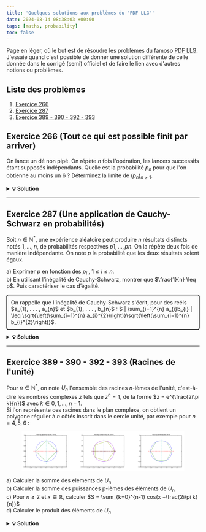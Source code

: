 ```yaml
---
title: 'Quelques solutions aux problèmes du "PDF LLG"'
date: 2024-08-14 08:38:03 +00:00
tags: [maths, probability]
toc: false
---
```

<link rel="stylesheet" href="https://cdn.jsdelivr.net/npm/katex@0.13.18/dist/katex.min.css">
<script defer src="https://cdn.jsdelivr.net/npm/katex@0.13.18/dist/katex.min.js"></script>
<script defer src="https://cdn.jsdelivr.net/npm/katex@0.13.18/dist/contrib/auto-render.min.js"></script>
<script>
  document.addEventListener("DOMContentLoaded", function() {
    renderMathInElement(document.body, {
      delimiters: [
        {left: "$$", right: "$$", display: true},
        {left: "$", right: "$", display: false}
      ]
    });
  });
</script>


Page en léger, où le but est de résoudre les problèmes du famoso [PDF LLG](https://www.louislegrand.fr/wp-content/uploads/2022/01/EXOS-TERMINALE3-3-AVECDESSIN.pdf). J'essaie quand c'est possible de donner une solution différente de celle donnée dans le corrigé (semi) officiel et de faire le lien avec d'autres notions ou problèmes.

## Liste des problèmes

1. [Exercice 266](#exercice-266-tout-ce-qui-est-possible-finit-par-arriver)
2. [Exercice 287](#exercice-287-une-application-de-cauchy-schwarz-en-probabilités)
3. [Exercice 389 - 390 - 392 - 393](#exercice-389-390-392-393-racines-de-lunité)


## Exercice 266 (Tout ce qui est possible finit par arriver)

On lance un dé non pipé. On répète $n$ fois l'opération, les lancers successifs étant supposés indépendants. Quelle est la probabilité $p_n$ pour que l'on obtienne au moins un 6 ? Déterminez la limite de $(p_n)_{n \geq 1}$.

<details>
 <summary><strong>💡 Solution</strong></summary>
On peut considérer l'événement contraire $\overline{A_{k}}$ : "ne pas obtenir 6 lors du k-ième lancer" dont la probabilité est $P(\overline{A_{k}}) = \dfrac{5}{6}$<br>


N'obtenir aucun 6 lors des $n$ lancers est donc l'événement $\overline{A} = \cap_{k=1}^{n} \overline{A_{k}}$ dont la probabilité est, par indépendance des $\overline{A_{k}}$, $P(\overline{A}) = \prod_{k=1}^{n} P(\overline{A_{k}}) = \left(\dfrac{5}{6}\right)^n$<br>


Finalement, la probabilité de l'événement qui nous intéresse $A$ : "obtenir au moins un 6 lors des $n$ lancers" est $p_n = 1 - P(\overline{A}) = 1 - \left(\dfrac{5}{6}\right)^n$, et la limite de $(p_n)_{n \geq 1}$ est donc $1$ (car $\left(\dfrac{5}{6}\right)^n \to 0$).<br>
Tout ce qui est possible finit par arriver !!!

<br><br><strong>Ce que j'ai appris ? </strong><br>

Et voilà, c'était pas bien compliqué. On retiendra que passer au complémentaire est souvent un bon réflexe quand on voit le mot-clé "au moins".

</details>

<hr>


## Exercice 287 (Une application de Cauchy-Schwarz en probabilités)

Soit $n \in \mathbb{N}^*$, une expérience aléatoire peut produire $n$ résultats distincts notés $1, . . . , n$, de probabilités respectives $p1, . . . , pn$. On la répète deux fois de manière indépendante.
On note $p$ la probabilité que les deux résultats soient égaux.

a) Exprimer $p$ en fonction des $p_{i}$ , $1 \leq i \leq n$.<br>
b) En utilisant l’inégalité de Cauchy-Schwarz, montrer que $\frac{1}{n} \leq p$. Puis caractériser le cas d’égalité.<br>

<head>
    <meta charset="UTF-8">
    <meta name="viewport" content="width=device-width, initial-scale=1.0">
    <title>Highlight Text</title>
    <style>
        .highlight-box {
            border: 2px solid #000; /* Border color and thickness */
            padding: 10px; /* Space between the text and the border */
            margin: 10px 0; /* Space above and below the box */
            border-radius: 5px; /* Rounded corners */
        }
    </style>
</head>
<body>
    <div class="highlight-box">
        On rappelle que l'inégalité de Cauchy-Schwarz s'écrit, pour des reéls $a_{1}, . . . , a_{n}$ et $b_{1}, . . . , b_{n}$ : $ | \sum_{i=1}^{n} a_{i}b_{i} | \leq \sqrt{\left(\sum_{i=1}^{n} a_{i}^{2}\right)}\sqrt{\left(\sum_{i=1}^{n} b_{i}^{2}\right)}$.
    </div>
</body>

<details>
 <summary><strong>💡 Solution</strong></summary>
a) Pour que les deux résultats soient égaux, il faut que le premier résultat soit $i$ et le deuxième aussi, donc en sommant sur chaque possibilité, $p = \sum_{i=1}^{n} p_{i}^{2}$<br>   
b) Si l'on considère la somme $\sum_{i=1}^{n} \frac{p_{i}}{\sqrt{n}}$, on peut appliquer l'inégalité de Cauchy-Schwarz avec $a_{i} = p_{i}$ et $b_{i} = \frac{1}{\sqrt{n}}$.<br>
Ce qui nous donne, en passant au carré, $\left(\sum_{i=1}^{n} p_{i} \frac{1}{\sqrt{n}}\right)^{2} \leq \left(\sum_{i=1}^{n} p_{i}^{2}\right)\left(\sum_{i=1}^{n} \frac{1}{\sqrt{n}}^{2}\right)$<br>
Or, par a) $\sum_{i=1}^{n} p_{i}^{2} = p$ et $\sum_{i=1}^{n} (\frac{1}{\sqrt{n}})^{2} = \sum_{i=1}^{n} \frac{1}{n} = n \times \frac{1}{n} = 1$, donc $\left(\sum_{i=1}^{n} p_{i} \frac{1}{\sqrt{n}}\right)^{2} \leq p$.<br>
Le membre de gauche peut se simplifier : $\frac{1}{n} (\sum_{i=1}^{n} p_{i})^{2} = \frac{1}{n}$ car $\sum_{i=1}^{n} p_{i} = 1$.
On a donc bien $\frac{1}{n} \leq p$.<br><br>

Il y a égalité si et seulement il existe $\lambda \in \mathbb{R}$ tel que $\forall i \in {1, ..., n}, p_{i} = \lambda \times \frac{1}{\sqrt{n}}$. On se doute bien que seul le cas possible est $p_{i} = \frac{1}{n}$. Un rapide calcul montre que c'est bien le cas.


<br><br><strong>Ce que j'ai appris ? </strong><br>
- Bien se rappeler de l'inégalité de Cauchy-Schwarz, elle est souvent utile en probabilités, un peu d'astuce pour faire apparaitre le $\frac{1}{n}$ et c'est bon.
</details>

<hr>

## Exercice 389 - 390 - 392 -  393 (Racines de l'unité)

Pour $n \in \mathbb{N}^{*}$, on note $U_{n}$ l'ensemble des racines $n$-ièmes de l'unité, c'est-à-dire les nombres complexes $z$ tels que $z^{n} = 1$, de la forme $z = e^{\frac{2i\pi k}{n}}$ avec $k \in {0, 1, . . . , n-1}$.<br>
Si l'on représente ces racines dans le plan complexe, on obtient un polygone régulier à $n$ côtés inscrit dans le cercle unité, par exemple pour $n = 4, 5, 6$ :

<figure style="text-align: center;">
  <img src="/assets/img/maths/racines_unites.png" alt="r">
</figure>


a) Calculer la somme des elements de $U_{n}$ <br>
b) Calculer la somme des puissances p-ièmes des éléments de $U_{n}$ <br>
c) Pour $n \geq 2$ et $x \in \mathbb{R}$, calculer $S = \sum_{k=0}^{n-1} cos(x +\frac{2i\pi k}{n})$ <br> 
d) Calculer le produit des éléments de $U_{n}$ <br>

<details>
 <summary><strong>💡 Solution</strong></summary>
a) Si $n = 1$, $U_{1} = \{1\}$ (une seule racine de l'unité...). Sinon, la somme des éléments de $U_{n}$ est $\sum_{k=0}^{n-1} e^{\frac{2i\pi k}{n}} = \sum_{k=0}^{n-1} (e^{\frac{2i\pi}{n}})^{k}$, on reconnaît la somme d'une suite géométrique de raison $q = e^{\frac{2i\pi}{n}}$ et de premier terme $1$, dont la somme est $\dfrac{1 - q^{n}}{1 - q} = 0$ car $q^{n} = e^{2 i \pi} = 1$. Cela se voit d'ailleurs graphiquement, les racines de l'unité sont les sommets d'un polygone régulier, donc par symétrie, la somme des racines est nulle (les vecteurs "s'annulant").<br>  <br> 
b) On suppose que $n > 1$ et p non nul, on a deux cas. Si $n$ divise $p$, c'est-à-dire si $p = n \times m$ pour un certain $m \in \mathbb{N}^{*}$, alors la somme est $$\sum_{k=0}^{n-1} e^{\frac{2i\pi k p}{n}} = \sum_{k=0}^{n-1} e^{\frac{2i\pi k m n}{n}} = \sum_{k=0}^{n-1} (e^{2i\pi})^{km} = n$$ Sinon, la somme est nulle par le même raisonnement qu'en a).<br>
En fait si n divise p, on s'en convainc facilement, par exemple pour $p = 6$ et $n = 3$ (ici $U_{3} = {1, j, j^2}$), si on prends $j$, on a $j^{6} = (j^{3})^{2}$ et par definition de $j$, $j^{3} = 1$... Bref. <br>
c) On pourrait uniquement utiliser des arguments de trigonométrie : 
$$\sum_{k=0}^{n-1} cos(x +\frac{2\pi k}{n}) = \sum_{k=0}^{n-1} cos(x)cos(\frac{2\pi k}{n}) - sin(x)sin(\frac{2\pi k}{n}) = cos(x) \sum_{k=0}^{n-1} cos(\frac{2\pi k}{n}) - sin(x) \sum_{k=0}^{n-1} sin(\frac{2\pi k}{n}) = cos(x) \times 0 - sin(x) \times 0 = 0$$ (En reconnaissant une somme télescopique, <a href="https://math.stackexchange.com/questions/1530598/how-to-prove-sum-k-1n-cos-frac2-pi-kn-0-for-any-n1"> calcul complet ici</a>).<br>
Mais on peut aussi remarquer que notre somme vaut : $$S = \sum_{k=0}^{n-1} \Re(e^{i(x +\frac{2\pi k}{n})}) = \Re(\sum_{k=0}^{n-1} e^{i(x +\frac{2\pi k}{n})}) = \Re(e^{ix} \sum_{k=0}^{n-1} e^{i\frac{2\pi k}{n}}) = \Re(e^{ix} \times 0) = 0$$ (car la somme des racines de l'unité est nulle cf q d'avant + linéarité de la partie réelle).<br>
d) Le produit est donné par $\prod_{k=0}^{n-1} e^{\frac{2i\pi k}{n}} = e^{\sum_{k=0}^{n-1} \frac{2i\pi k}{n}} = (e^{i \pi})^{n - 1} = (-1)^{n-1}$<br>
On verifie bien que pour $n = 2$, $U_{2} = \{-1, 1\}$, le produit est $-1$ et pour $n = 3$, $U_{3} = \{1, j, j^{2}\}$, le produit est $1$.


<br><br><strong>Ce que j'ai appris ? </strong><br>
Ne pas oublier les cas particuliers, ici $n = 1$ et $p | n$... + Passer aux complexes pour simplifier les calculs puis prendre la partie réelle etc bon réflexe.
</details>


